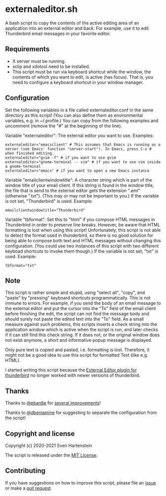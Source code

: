 # externaleditor.sh

A bash script to copy the contents of the active editing area of an
application into an external editor and back. For example, use it to
edit Thunderbird email messages in your favorite editor.

## Requirements

- X server must be running.
- xclip and xdotool need to be installed.
- This script must be run via keyboard shortcut while the window, the
  contents of which you want to edit, is active (has focus). That is,
  you need to configure a keyboard shortcut in your window manager.

## Configuration

Set the following variables in a file called externaleditor.conf in
the same directory as this script! (You can also define them as
environmental variables, e.g. in ~/.profile.) You can copy from the
following examples and uncomment (remove the "#" at the beginning of
the line).

Variable "externaleditor": The external editor you want to
use. Examples:

```
externaleditor="emacsclient" # This assumes that Emacs is running as a server (see Emacs' function "server-start"). In Emacs, press C-x # when finished editing.
externaleditor="gvim -f" # if you want to use gvim
externaleditor="gnome-terminal -- vim" # if you want to use vim inside a gnome-terminal
externaleditor="emacs" # if you want to open a new Emacs instance
```

Variable "emailclientwindowtitle": A character string which is part of
the window title of your email client. If this string is found in the
window title, the file that is send to the external editor gets the
extension ".eml" (otherwise ".txt"). (This may or may not be important
to you.) If the variable is not set, "Thunderbird" is used. Example:

```
emailclientwindowtitle="Thunderbird"
```

Variable "tbformat": Set this to "html" if you compose HTML messages
in Thunderbird in order to preserve line breaks. However, be aware
that HTML formatting is lost when using this script! Unfortunately,
this script is not able to detect the format used in thunderbird, so
there is no good solution for being able to compose both text and HTML
messages without changing this configuration. (You could use two
instances of this script with two different keyboad shortcuts to
invoke them though.) If the variable is not set, "txt" is
used. Example:

```
tbformat="txt"
```

## Note

This script is rather simple and stupid, using "select all", "copy",
and "paste" by "pressing" keyboard shortcuts programmatically. This is
not immune to errors. For example, if you send the body of an email
message to the external editor and put the cursor into the "To" field
of the email client before finishing the edit, the script can not find
the message body and should surely not paste the edited text into the
"To" field. As a small measure against such problems, this scripts
inserts a check string into the application window which is active
when the script is run, and later checks if it can still find this
check string. If it does not, or the original window does not exist
anymore, a short and informative popup message is displayed.

Only pure text is copied and pasted, i.e. formatting is
lost. Therefore, it might not be a good idea to use this script for
formatted Text (like e.g. HTML).

I started writing this script because the [External Editor plugin for
thunderbird](https://github.com/exteditor/exteditor/) no longer worked
with newer versions of thunderbird.

## Thanks

Thanks to [@ebardie](https://github.com/ebardie) for [several
improvements](https://github.com/exteditor/exteditor/issues/74#issuecomment-765333628)!

Thanks to [@dbeniamine](https://github.com/dbeniamine) for suggesting
to separate the configuration from the script!

## Copyright and license

Copyright (c) 2020-2021 Sven Hartenstein

The script is released under the [MIT
License](https://github.com/sven765/externaleditor.sh/blob/main/LICENSE).

## Contributing

If you have suggestions on how to improve this script, please file an
[issue](https://github.com/sven765/externaleditor.sh/issues) or make a
[pull request](https://github.com/sven765/externaleditor.sh/pulls).

